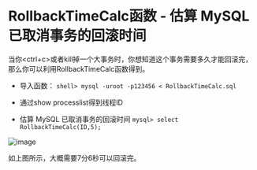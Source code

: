 # RollbackTimeCalc函数 - 估算 MySQL 已取消事务的回滚时间

当你<ctrl+c>或者kill掉一个大事务时，你想知道这个事务需要多久才能回滚完，那么你可以利用RollbackTimeCalc函数得到。

- 导入函数：
```shell> mysql -uroot -p123456 < RollbackTimeCalc.sql```

- 通过show processlist得到线程ID
  
- 估算 MySQL 已取消事务的回滚时间
```mysql> select RollbackTimeCalc(ID,5);```

![image](https://github.com/hcymysql/RollbackTimeCalc/assets/19261879/d2c1f59f-a03c-48f1-81fe-2343943c3334)

如上图所示，大概需要7分6秒可以回滚完。

